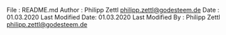  File              : README.md
 Author            : Philipp Zettl <philipp.zettl@godesteem.de>
 Date              : 01.03.2020
 Last Modified Date: 01.03.2020
 Last Modified By  : Philipp Zettl <philipp.zettl@godesteem.de>

